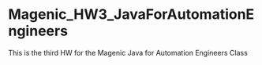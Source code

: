 # Magenic_HW3_JavaForAutomationEngineers
This is the third HW for the Magenic Java for Automation Engineers Class

